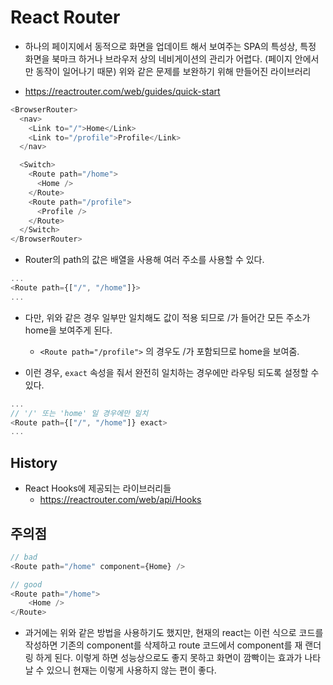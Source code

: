 # React Router

- 하나의 페이지에서 동적으로 화면을 업데이트 해서 보여주는 SPA의 특성상, 특정 화면을 북마크 하거나 브라우저 상의 네비게이션의 관리가 어렵다. (페이지 안에서만 동작이 일어나기 때문) 위와 같은 문제를 보완하기 위해 만들어진 라이브러리

- https://reactrouter.com/web/guides/quick-start

```javascript
<BrowserRouter>
  <nav>
    <Link to="/">Home</Link>
    <Link to="/profile">Profile</Link>
  </nav>

  <Switch>
    <Route path="/home">
      <Home />
    </Route>
    <Route path="/profile">
      <Profile />
    </Route>
  </Switch>
</BrowserRouter>
```

- Router의 path의 값은 배열을 사용해 여러 주소를 사용할 수 있다.

```javascript
...
<Route path={["/", "/home"]}>
...
```

- 다만, 위와 같은 경우 일부만 일치해도 값이 적용 되므로 /가 들어간 모든 주소가 home을 보여주게 된다.

  - `<Route path="/profile">` 의 경우도 /가 포함되므로 home을 보여줌.

- 이런 경우, `exact` 속성을 줘서 완전히 일치하는 경우에만 라우팅 되도록 설정할 수 있다.

```javascript
...
// '/' 또는 'home' 일 경우에만 일치
<Route path={["/", "/home"]} exact>
...
```

## History

- React Hooks에 제공되는 라이브러리들
  - https://reactrouter.com/web/api/Hooks

## 주의점

```javascript
// bad
<Route path="/home" component={Home} />

// good
<Route path="/home">
    <Home />
</Route>
```

- 과거에는 위와 같은 방법을 사용하기도 했지만, 현재의 react는 이런 식으로 코드를 작성하면 기존의 component를 삭제하고 route 코드에서 component를 재 랜더링 하게 된다. 이렇게 하면 성능상으로도 좋지 못하고 화면이 깜빡이는 효과가 나타날 수 있으니 현재는 이렇게 사용하지 않는 편이 좋다.
